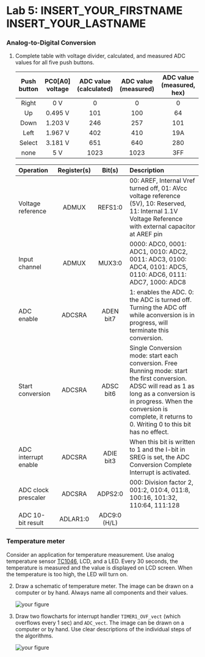 # Lab 5: INSERT_YOUR_FIRSTNAME INSERT_YOUR_LASTNAME

### Analog-to-Digital Conversion

1. Complete table with voltage divider, calculated, and measured ADC values for all five push buttons.

   | **Push button** | **PC0[A0] voltage** | **ADC value (calculated)** | **ADC value (measured)** | **ADC value (measured, hex)** |
   | :-: | :-: | :-: | :-: | :-: |
   | Right  | 0&nbsp;V | 0   | 0 | 0 |
   | Up     | 0.495&nbsp;V | 101 | 100 | 64 |
   | Down   | 1.203&nbsp;V | 246 | 257 | 101 |
   | Left   | 1.967&nbsp;V | 402 | 410 | 19A |
   | Select | 3.181&nbsp;V | 651 | 640 | 280 |
   | none   | 5&nbsp;V | 1023 | 1023 | 3FF |
   
   | **Operation** | **Register(s)** | **Bit(s)** | **Description** |
   | :-- | :-: | :-: | :-- |
   | Voltage reference    | ADMUX | REFS1:0 | 00: AREF, Internal Vref turned off, 01: AVcc voltage reference (5V), 10: Reserved, 11: Internal 1.1V Voltage Reference with external capacitor at AREF pin |
   | Input channel        | ADMUX | MUX3:0 | 0000: ADC0, 0001: ADC1, 0010: ADC2, 0011: ADC3, 0100: ADC4, 0101: ADC5, 0110: ADC6, 0111: ADC7, 1000: ADC8 |
   | ADC enable           | ADCSRA | ADEN bit7 | 1: enables the ADC. 0: the ADC is turned off. Turning the ADC off while aconversion is in progress, will terminate this conversion. |
   | Start conversion     | ADCSRA | ADSC bit6 | Single Conversion mode: start each conversion. Free Running mode: start the first conversion. ADSC will read as 1 as long as a conversion is in progress. When the conversion is complete, it returns to 0. Writing 0 to this bit has no effect. |
   | ADC interrupt enable | ADCSRA | ADIE bit3 | When this bit is written to 1 and the I-bit in SREG is set, the ADC Conversion Complete Interrupt is activated. |
   | ADC clock prescaler  | ADCSRA | ADPS2:0 | 000: Division factor 2, 001:2, 010:4, 011:8, 100:16, 101:32, 110:64, 111:128|
   | ADC 10-bit result    | ADLAR1:0 | ADC9:0 (H/L) |  |

### Temperature meter

Consider an application for temperature measurement. Use analog temperature sensor [TC1046](http://ww1.microchip.com/downloads/en/DeviceDoc/21496C.pdf), LCD, and a LED. Every 30 seconds, the temperature is measured and the value is displayed on LCD screen. When the temperature is too high, the LED will turn on.

2. Draw a schematic of temperature meter. The image can be drawn on a computer or by hand. Always name all components and their values.

   ![your figure]()

3. Draw two flowcharts for interrupt handler `TIMER1_OVF_vect` (which overflows every 1&nbsp;sec) and `ADC_vect`. The image can be drawn on a computer or by hand. Use clear descriptions of the individual steps of the algorithms.

   ![your figure]()
